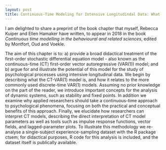 ```yaml
---
layout: post
title: Continuous-Time Modeling for Intensive Longitudindal Data: What, Why and How?
---
```


I am delighted to share a preprint of the book chapter that myself, Rebecca Kuiper and Ellen Hamaker have written, to appear in 2018 in the book *Continuous time modelling in the behavioural and related sciences*, edited by Montfort, Oud and Voekle. 

The aim of this chapter is to: a) provide a broad didactical treatment of the first-order stochastic differential equation model - also known as the continuous-time (CT) first-order vector autoregressive (VAR(1)) model; and b) argue for and illustrate the potential of this model for the study of psychological processes using intensive longitudinal data. We begin by describing what the CT-VAR(1) model is, and how it relates to the more commonly used discrete-time VAR(1) models. Assuming no prior knowledge on the part of the reader, we introduce important concepts for the analysis of dynamic systems, such as stability and fixed points. In addition we examine why applied researchers should take a continuous-time approach to psychological phenomena, focusing on both the practical and conceptual benefits of this approach. Finally, we elucidate how researchers can interpret CT models, describing the direct interpretation of CT model parameters as well as tools such as impulse response functions, vector fields, and lagged-parameter plots. To illustrate this methodology we re-analyse a single-subject experience-sampling dataset with the R package ctsem; for didactical purposes, R code for this analysis is included, and the dataset itself is publically available.
